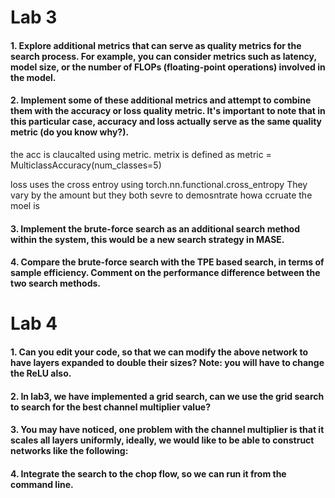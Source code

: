 # Lab 3

#### 1. Explore additional metrics that can serve as quality metrics for the search process. For example, you can consider metrics such as latency, model size, or the number of FLOPs (floating-point operations) involved in the model.

#### 2. Implement some of these additional metrics and attempt to combine them with the accuracy or loss quality metric. It's important to note that in this particular case, accuracy and loss actually serve as the same quality metric (do you know why?).

the acc is claucalted using metric. metrix is defined as metric = MulticlassAccuracy(num_classes=5)

loss uses the cross entroy using torch.nn.functional.cross_entropy
They vary by the amount but they both sevre to demosntrate howa ccruate the moel is




#### 3. Implement the brute-force search as an additional search method within the system, this would be a new search strategy in MASE.

#### 4. Compare the brute-force search with the TPE based search, in terms of sample efficiency. Comment on the performance difference between the two search methods.


# Lab 4


#### 1. Can you edit your code, so that we can modify the above network to have layers expanded to double their sizes? Note: you will have to change the ReLU also.

#### 2. In lab3, we have implemented a grid search, can we use the grid search to search for the best channel multiplier value?

#### 3. You may have noticed, one problem with the channel multiplier is that it scales all layers uniformly, ideally, we would like to be able to construct networks like the following:


#### 4. Integrate the search to the chop flow, so we can run it from the command line.

